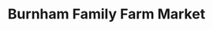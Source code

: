 ---
title: "Burnham Family Farm Market"
url: /cobourg/burnham-family-farm-market/
shop: Hofladen
---